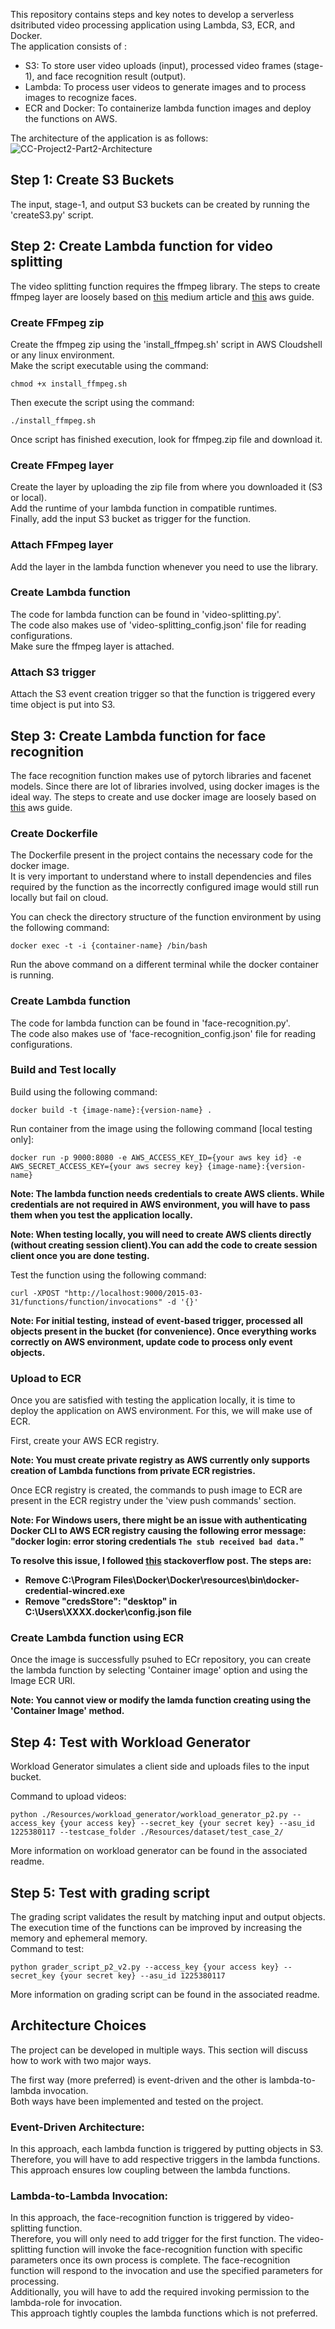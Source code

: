 This repository contains steps and key notes to develop a serverless dsitributed video processing application using Lambda, S3, ECR, and Docker. <br>
The application consists of : <br>
* S3: To store user video uploads (input), processed video frames (stage-1), and face recognition result (output).
* Lambda: To process user videos to generate images and to process images to recognize faces.
* ECR and Docker: To containerize lambda function images and deploy the functions on AWS.

The architecture of the application is as follows:<br>
![CC-Project2-Part2-Architecture](https://github.com/husainasad/Cloud-Computing-2-2/assets/32503674/d839be4a-58f4-419e-a978-ff7dbbba5b0c)

## Step 1: Create S3 Buckets
The input, stage-1, and output S3 buckets can be created by running the 'createS3.py' script. <br>

## Step 2: Create Lambda function for video splitting
The video splitting function requires the ffmpeg library. The steps to create ffmpeg layer are loosely based on [this](https://virkud-sarvesh.medium.com/building-ffmpeg-layer-for-a-lambda-function-a206f36d3edc) medium article and [this](https://aws.amazon.com/blogs/media/processing-user-generated-content-using-aws-lambda-and-ffmpeg/) aws guide. <br>

### Create FFmpeg zip
Create the ffmpeg zip using the 'install_ffmpeg.sh' script in AWS Cloudshell or any linux environment. <br>
Make the script executable using the command:
```
chmod +x install_ffmpeg.sh
```
Then execute the script using the command:
```
./install_ffmpeg.sh
```
Once script has finished execution, look for ffmpeg.zip file and download it. <br>

### Create FFmpeg layer
Create the layer by uploading the zip file from where you downloaded it (S3 or local). <br>
Add the runtime of your lambda function in compatible runtimes. <br>
Finally, add the input S3 bucket as trigger for the function. <br>

### Attach FFmpeg layer
Add the layer in the lambda function whenever you need to use the library. <br>

### Create Lambda function
The code for lambda function can be found in 'video-splitting.py'. <br>
The code also makes use of 'video-splitting_config.json' file for reading configurations. <br>
Make sure the ffmpeg layer is attached. <br>

### Attach S3 trigger
Attach the S3 event creation trigger so that the function is triggered every time object is put into S3. <br>

## Step 3: Create Lambda function for face recognition
The face recognition function makes use of pytorch libraries and facenet models. Since there are lot of libraries involved, using docker images is the ideal way. The steps to create and use docker image are loosely based on [this](https://repost.aws/knowledge-center/lambda-container-images) aws guide.

### Create Dockerfile
The Dockerfile present in the project contains the necessary code for the docker image. <br>
It is very important to understand where to install dependencies and files required by the function as the incorrectly configured image would still run locally but fail on cloud. <br>

You can check the directory structure of the function environment by using the following command: <br>
```
docker exec -t -i {container-name} /bin/bash
```

Run the above command on a different terminal while the docker container is running. <br>

### Create Lambda function
The code for lambda function can be found in 'face-recognition.py'. <br>
The code also makes use of 'face-recognition_config.json' file for reading configurations. <br>

### Build and Test locally
Build using the following command: <br>
```
docker build -t {image-name}:{version-name} .
```

Run container from the image using the following command [local testing only]: <br>
```
docker run -p 9000:8080 -e AWS_ACCESS_KEY_ID={your aws key id} -e AWS_SECRET_ACCESS_KEY={your aws secrey key} {image-name}:{version-name}
```
<b> Note: The lambda function needs credentials to create AWS clients. While credentials are not required in AWS environment, you will have to pass them when you test the application locally. <br> </b>

<b> Note: When testing locally, you will need to create AWS clients directly (without creating session client).You can add the code to create session client once you are done testing. <br> </b>

Test the function using the following command:
```
curl -XPOST "http://localhost:9000/2015-03-31/functions/function/invocations" -d '{}'
```

<b> Note: For initial testing, instead of event-based trigger, processed all objects present in the bucket (for convenience). Once everything works correctly on AWS environment, update code to process only event objects. <br> </b>

### Upload to ECR
Once you are satisfied with testing the application locally, it is time to deploy the application on AWS environment. For this, we will make use of ECR. <br>

First, create your AWS ECR registry. <br>

<b> Note: You must create private registry as AWS currently only supports creation of Lambda functions from private ECR registries. <br> </b>

Once ECR registry is created, the commands to push image to ECR are present in the ECR registry under the 'view push commands' section. <br>

<b> Note: For Windows users, there might be an issue with authenticating Docker CLI to AWS ECR registry causing the following error message: <br>
"docker login: error storing credentials `The stub received bad data.`"

To resolve this issue, I followed [this](https://stackoverflow.com/questions/60807697/docker-login-error-storing-credentials-the-stub-received-bad-data) stackoverflow post. The steps are: <br>
* Remove C:\Program Files\Docker\Docker\resources\bin\docker-credential-wincred.exe
* Remove "credsStore": "desktop" in C:\Users\XXXX\.docker\config.json file
</b>

### Create Lambda function using ECR
Once the image is successfully psuhed to ECr repository, you can create the lambda function by selecting 'Container image' option and using the Image ECR URI. <br>

<b> Note: You cannot view or modify the lamda function creating using the 'Container Image' method. <br> </b>

## Step 4: Test with Workload Generator
Workload Generator simulates a client side and uploads files to the input bucket. <br>

Command to upload videos:
```
python ./Resources/workload_generator/workload_generator_p2.py --access_key {your access key} --secret_key {your secret key} --asu_id 1225380117 --testcase_folder ./Resources/dataset/test_case_2/
```

More information on workload generator can be found in the associated readme.

## Step 5: Test with grading script
The grading script validates the result by matching input and output objects. <br>
The execution time of the functions can be improved by increasing the memory and ephemeral memory. <br>
Command to test:
```
python grader_script_p2_v2.py --access_key {your access key} --secret_key {your secret key} --asu_id 1225380117
```
More information on grading script can be found in the associated readme.

## Architecture Choices
The project can be developed in multiple ways. This section will discuss how to work with two major ways. <br>

The first way (more preferred) is event-driven and the other is lambda-to-lambda invocation. <br>
Both ways have been implemented and tested on the project. <br>

### Event-Driven Architecture:
In this approach, each lambda function is triggered by putting objects in S3. <br>
Therefore, you will have to add respective triggers in the lambda functions. <br>
This approach ensures low coupling between the lambda functions. <br>

### Lambda-to-Lambda Invocation:
In this approach, the face-recognition function is triggered by video-splitting function. <br>
Therefore, you will only need to add trigger for the first function. The video-splitting function will invoke the face-recognition function with specific parameters once its own process is complete. The face-recognition function will respond to the invocation and use the specified parameters for processing. <br>
Additionally, you will have to add the required invoking permission to the lambda-role for invocation. <br>
This approach tightly couples the lambda functions which is not preferred. <br>
